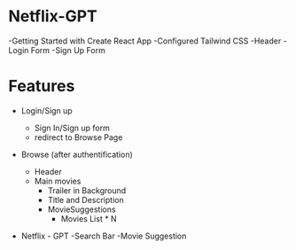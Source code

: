 # Netflix-GPT

-Getting Started with Create React App
-Configured Tailwind CSS
-Header
-Login Form
-Sign Up Form

# Features

- Login/Sign up

  - Sign In/Sign up form
  - redirect to Browse Page

- Browse (after authentification)
  - Header
  - Main movies
    - Trailer in Background
    - Title and Description
    - MovieSuggestions
      - Movies List \* N
- Netflix - GPT
  -Search Bar
  -Movie Suggestion
